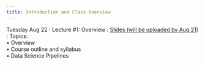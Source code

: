 ```yaml
---
title: Introduction and Class Overview
---
```


Tuesday Aug 22
: Lecture #1: Overview
  : [Slides (will be uploaded by Aug 21)](#)
: Topics: <br> &#x2022; Overview <br> &#x2022; Course outline and syllabus <br> &#x2022; Data Science Pipelines
